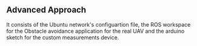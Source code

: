 ## Advanced Approach

It consists of the Ubuntu network's configuartion file, the ROS workspace for the Obstacle avoidance application for the real UAV
and the arduino sketch for the custom measurements device.
